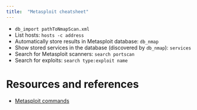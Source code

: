 ```yaml
---
title:  "Metasploit cheatsheet"
---
```


* `db_import pathToNmapScan.xml`
* List hosts: `hosts -c address`
* Automatically store results in Metasploit database: `db_nmap`
* Show stored services in the database (discovered by `db_nmap`): `services`
* Search for Metasploit scanners: `search portscan`
* Search for exploits: `search type:exploit name`


# Resources and references
* [Metasploit commands](https://www.offensive-security.com/metasploit-unleashed/msfconsole-commands/)

